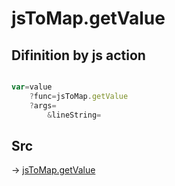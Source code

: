 # jsToMap.getValue

## Difinition by js action

```js.js

var=value
	?func=jsToMap.getValue
	?args=
		&lineString=
```

## Src

-> [jsToMap.getValue](https://github.com/puutaro/CommandClick/blob/master/app/src/main/java/com/puutaro/commandclick/fragment_lib/terminal_fragment/js_interface/text/JsToMap.kt#L38)


